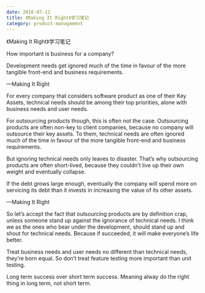 ```yaml
---
date: 2016-07-12
title: 《Making It Right》学习笔记
category: product-management
---
```


《Making It Right》学习笔记

How important is business for a company?

Development needs get ignored much of the time in favour of the more tangible front-end and business requirements.

—Making It Right

For every company that considers software product as one of their Key Assets, technical needs should be among their top priorities, alone with business needs and user needs.

For outsourcing products though, this is often not the case. Outsourcing products are often non-key to client companies, because no company will outsource their key assets. To them, technical needs are often ignored much of the time in favour of the more tangible front-end and business requirements.

But ignoring technical needs only leaves to disaster. That’s why outsourcing products are often short-lived, because they couldn’t live up their own weight and eventually collapse.

If the debt grows large enough, eventually the company will spend more on servicing its debt than it invests in increasing the value of its other assets.

—Making It Right

So let’s accept the fact that outsourcing products are by definition crap, unless someone stand up against the ignorance of technical needs. I think we as the ones who bear under the development, should stand up and shout for technical needs. Because if succeeded, it will make everyone’s life better.

Treat business needs and user needs no different than technical needs, they’re born equal. So don’t treat feature testing more important than unit testing.

Long term success over short term success. Meaning alway do the right thing in long term, not short term.
